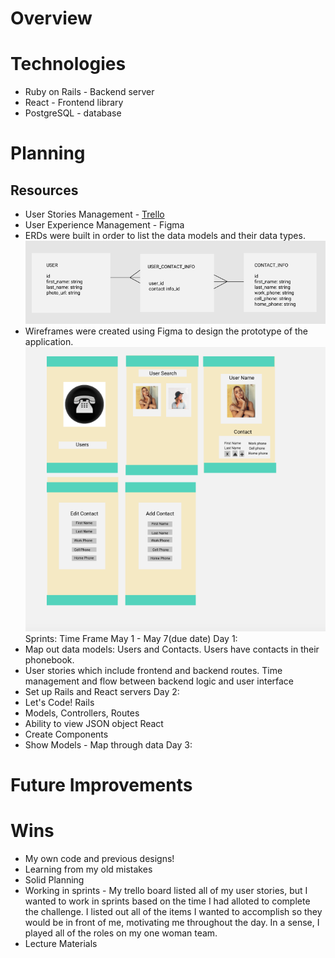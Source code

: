 
# Overview

# Technologies
* Ruby on Rails - Backend server
* React - Frontend library
* PostgreSQL - database



# Planning
## Resources
* User Stories Management - [Trello](https://trello.com/b/2ZlYUhhY/vri-phonebook)
* User Experience Management - Figma
* ERDs were built in order to list the data models and their data types.
![ERD](https://github.com/SupriyaY/Phonebook/blob/master/Screen%20Shot%202018-05-02%20at%208.27.18%20PM.png)
* Wireframes were created using Figma to design the prototype of the application.
![Wireframes](https://github.com/SupriyaY/Phonebook/blob/master/Screen%20Shot%202018-05-02%20at%208.24.43%20PM.png)
Sprints: Time Frame May 1 - May 7(due date)
Day 1: 
* Map out data models: Users and Contacts.  Users have contacts in their phonebook.
* User stories which include frontend and backend routes.  Time management and flow between backend logic and user interface
* Set up Rails and React servers
Day 2:
* Let's Code!
Rails
* Models, Controllers, Routes 
* Ability to view JSON object
React
* Create Components
* Show Models - Map through data
Day 3:




# Future Improvements

# Wins
* My own code and previous designs!
* Learning from my old mistakes
* Solid Planning
* Working in sprints - My trello board listed all of my user stories, but I wanted to work in sprints based on the time I had alloted to complete the challenge.
I listed out all of the items I wanted to accomplish so they would be in front of me, motivating me throughout the day.  In a sense, I played all of the roles on my one woman team. 
* Lecture Materials
